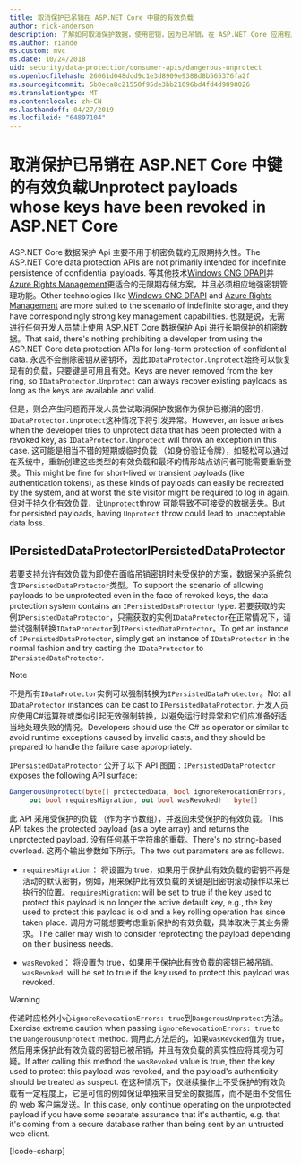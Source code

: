 ```yaml
---
title: 取消保护已吊销在 ASP.NET Core 中键的有效负载
author: rick-anderson
description: 了解如何取消保护数据，使用密钥，因为已吊销，在 ASP.NET Core 应用程序保护。
ms.author: riande
ms.custom: mvc
ms.date: 10/24/2018
uid: security/data-protection/consumer-apis/dangerous-unprotect
ms.openlocfilehash: 26061d048dcd9c1e3d8909e9388d8b565376fa2f
ms.sourcegitcommit: 5b0eca8c21550f95de3bb21096bd4fd4d9098026
ms.translationtype: MT
ms.contentlocale: zh-CN
ms.lasthandoff: 04/27/2019
ms.locfileid: "64897104"
---
```

# <a name="unprotect-payloads-whose-keys-have-been-revoked-in-aspnet-core"></a><span data-ttu-id="4c8cc-103">取消保护已吊销在 ASP.NET Core 中键的有效负载</span><span class="sxs-lookup"><span data-stu-id="4c8cc-103">Unprotect payloads whose keys have been revoked in ASP.NET Core</span></span>

<a name="data-protection-consumer-apis-dangerous-unprotect"></a>

<span data-ttu-id="4c8cc-104">ASP.NET Core 数据保护 Api 主要不用于机密负载的无限期持久性。</span><span class="sxs-lookup"><span data-stu-id="4c8cc-104">The ASP.NET Core data protection APIs are not primarily intended for indefinite persistence of confidential payloads.</span></span> <span data-ttu-id="4c8cc-105">等其他技术[Windows CNG DPAPI](https://msdn.microsoft.com/library/windows/desktop/hh706794%28v=vs.85%29.aspx)并[Azure Rights Management](/rights-management/)更适合的无限期存储方案，并且必须相应地强密钥管理功能。</span><span class="sxs-lookup"><span data-stu-id="4c8cc-105">Other technologies like [Windows CNG DPAPI](https://msdn.microsoft.com/library/windows/desktop/hh706794%28v=vs.85%29.aspx) and [Azure Rights Management](/rights-management/) are more suited to the scenario of indefinite storage, and they have correspondingly strong key management capabilities.</span></span> <span data-ttu-id="4c8cc-106">也就是说，无需进行任何开发人员禁止使用 ASP.NET Core 数据保护 Api 进行长期保护的机密数据。</span><span class="sxs-lookup"><span data-stu-id="4c8cc-106">That said, there's nothing prohibiting a developer from using the ASP.NET Core data protection APIs for long-term protection of confidential data.</span></span> <span data-ttu-id="4c8cc-107">永远不会删除密钥从密钥环，因此`IDataProtector.Unprotect`始终可以恢复现有的负载，只要键是可用且有效。</span><span class="sxs-lookup"><span data-stu-id="4c8cc-107">Keys are never removed from the key ring, so `IDataProtector.Unprotect` can always recover existing payloads as long as the keys are available and valid.</span></span>

<span data-ttu-id="4c8cc-108">但是，则会产生问题而开发人员尝试取消保护数据作为保护已撤消的密钥，`IDataProtector.Unprotect`这种情况下将引发异常。</span><span class="sxs-lookup"><span data-stu-id="4c8cc-108">However, an issue arises when the developer tries to unprotect data that has been protected with a revoked key, as `IDataProtector.Unprotect` will throw an exception in this case.</span></span> <span data-ttu-id="4c8cc-109">这可能是相当不错的短期或临时负载 （如身份验证令牌），如轻松可以通过在系统中，重新创建这些类型的有效负载和最坏的情形站点访问者可能需要重新登录。</span><span class="sxs-lookup"><span data-stu-id="4c8cc-109">This might be fine for short-lived or transient payloads (like authentication tokens), as these kinds of payloads can easily be recreated by the system, and at worst the site visitor might be required to log in again.</span></span> <span data-ttu-id="4c8cc-110">但对于持久化有效负载，让`Unprotect`throw 可能导致不可接受的数据丢失。</span><span class="sxs-lookup"><span data-stu-id="4c8cc-110">But for persisted payloads, having `Unprotect` throw could lead to unacceptable data loss.</span></span>

## <a name="ipersisteddataprotector"></a><span data-ttu-id="4c8cc-111">IPersistedDataProtector</span><span class="sxs-lookup"><span data-stu-id="4c8cc-111">IPersistedDataProtector</span></span>

<span data-ttu-id="4c8cc-112">若要支持允许有效负载为即使在面临吊销密钥时未受保护的方案，数据保护系统包含`IPersistedDataProtector`类型。</span><span class="sxs-lookup"><span data-stu-id="4c8cc-112">To support the scenario of allowing payloads to be unprotected even in the face of revoked keys, the data protection system contains an `IPersistedDataProtector` type.</span></span> <span data-ttu-id="4c8cc-113">若要获取的实例`IPersistedDataProtector`，只需获取的实例`IDataProtector`在正常情况下，请尝试强制转换`IDataProtector`到`IPersistedDataProtector`。</span><span class="sxs-lookup"><span data-stu-id="4c8cc-113">To get an instance of `IPersistedDataProtector`, simply get an instance of `IDataProtector` in the normal fashion and try casting the `IDataProtector` to `IPersistedDataProtector`.</span></span>

> [!NOTE]
> <span data-ttu-id="4c8cc-114">不是所有`IDataProtector`实例可以强制转换为`IPersistedDataProtector`。</span><span class="sxs-lookup"><span data-stu-id="4c8cc-114">Not all `IDataProtector` instances can be cast to `IPersistedDataProtector`.</span></span> <span data-ttu-id="4c8cc-115">开发人员应使用C#运算符或类似引起无效强制转换，以避免运行时异常和它们应准备好适当地处理失败的情况。</span><span class="sxs-lookup"><span data-stu-id="4c8cc-115">Developers should use the C# as operator or similar to avoid runtime exceptions caused by invalid casts, and they should be prepared to handle the failure case appropriately.</span></span>

<span data-ttu-id="4c8cc-116">`IPersistedDataProtector` 公开了以下 API 图面：</span><span class="sxs-lookup"><span data-stu-id="4c8cc-116">`IPersistedDataProtector` exposes the following API surface:</span></span>

```csharp
DangerousUnprotect(byte[] protectedData, bool ignoreRevocationErrors,
     out bool requiresMigration, out bool wasRevoked) : byte[]
```

<span data-ttu-id="4c8cc-117">此 API 采用受保护的负载 （作为字节数组），并返回未受保护的有效负载。</span><span class="sxs-lookup"><span data-stu-id="4c8cc-117">This API takes the protected payload (as a byte array) and returns the unprotected payload.</span></span> <span data-ttu-id="4c8cc-118">没有任何基于字符串的重载。</span><span class="sxs-lookup"><span data-stu-id="4c8cc-118">There's no string-based overload.</span></span> <span data-ttu-id="4c8cc-119">这两个输出参数如下所示。</span><span class="sxs-lookup"><span data-stu-id="4c8cc-119">The two out parameters are as follows.</span></span>

* <span data-ttu-id="4c8cc-120">`requiresMigration`： 将设置为 true，如果用于保护此有效负载的密钥不再是活动的默认密钥，例如，用来保护此有效负载的关键是旧密钥滚动操作以来已执行的位置。</span><span class="sxs-lookup"><span data-stu-id="4c8cc-120">`requiresMigration`: will be set to true if the key used to protect this payload is no longer the active default key, e.g., the key used to protect this payload is old and a key rolling operation has since taken place.</span></span> <span data-ttu-id="4c8cc-121">调用方可能想要考虑重新保护的有效负载，具体取决于其业务需求。</span><span class="sxs-lookup"><span data-stu-id="4c8cc-121">The caller may wish to consider reprotecting the payload depending on their business needs.</span></span>

* <span data-ttu-id="4c8cc-122">`wasRevoked`： 将设置为 true，如果用于保护此有效负载的密钥已被吊销。</span><span class="sxs-lookup"><span data-stu-id="4c8cc-122">`wasRevoked`: will be set to true if the key used to protect this payload was revoked.</span></span>

>[!WARNING]
> <span data-ttu-id="4c8cc-123">传递时应格外小心`ignoreRevocationErrors: true`到`DangerousUnprotect`方法。</span><span class="sxs-lookup"><span data-stu-id="4c8cc-123">Exercise extreme caution when passing `ignoreRevocationErrors: true` to the `DangerousUnprotect` method.</span></span> <span data-ttu-id="4c8cc-124">调用此方法后的，如果`wasRevoked`值为 true，然后用来保护此有效负载的密钥已被吊销，并且有效负载的真实性应将其视为可疑。</span><span class="sxs-lookup"><span data-stu-id="4c8cc-124">If after calling this method the `wasRevoked` value is true, then the key used to protect this payload was revoked, and the payload's authenticity should be treated as suspect.</span></span> <span data-ttu-id="4c8cc-125">在这种情况下，仅继续操作上不受保护的有效负载有一定程度上，它是可信的例如保证单独来自安全的数据库，而不是由不受信任的 web 客户端发送。</span><span class="sxs-lookup"><span data-stu-id="4c8cc-125">In this case, only continue operating on the unprotected payload if you have some separate assurance that it's authentic, e.g. that it's coming from a secure database rather than being sent by an untrusted web client.</span></span>

[!code-csharp[](dangerous-unprotect/samples/dangerous-unprotect.cs)]
